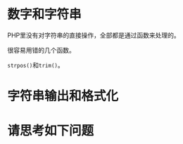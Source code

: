 
# 数字和字符串

PHP里没有对字符串的直接操作，全部都是通过函数来处理的。

很容易用错的几个函数。

`strpos()`和`trim()`。


# 字符串输出和格式化


# 请思考如下问题
